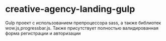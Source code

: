 # creative-agency-landing-gulp
Gulp проект с использованием препроцессора sass, а также библиотек wow.js,progressbar.js. Также присутствует полностью валидированная форма регистрации и авторизации
